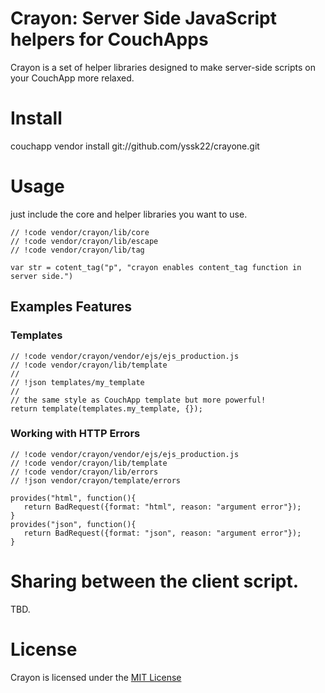 # Crayon: Server Side JavaScript helpers for CouchApps

Crayon is a set of helper libraries designed to make server-side scripts on your CouchApp more relaxed.

# Install

couchapp vendor install git://github.com/yssk22/crayone.git

# Usage

just include the core and helper libraries you want to use.

    // !code vendor/crayon/lib/core
    // !code vendor/crayon/lib/escape
    // !code vendor/crayon/lib/tag

    var str = cotent_tag("p", "crayon enables content_tag function in server side.")

## Examples Features

### Templates

    // !code vendor/crayon/vendor/ejs/ejs_production.js
    // !code vendor/crayon/lib/template
    //
    // !json templates/my_template
    //
    // the same style as CouchApp template but more powerful!
    return template(templates.my_template, {});

### Working with HTTP Errors

    // !code vendor/crayon/vendor/ejs/ejs_production.js
    // !code vendor/crayon/lib/template
    // !code vendor/crayon/lib/errors
    // !json vendor/crayon/template/errors

    provides("html", function(){
       return BadRequest({format: "html", reason: "argument error"});
    }
    provides("json", function(){
       return BadRequest({format: "json", reason: "argument error"});
    }


# Sharing between the client script.

TBD.

# License

Crayon is licensed under the [MIT License](http://www.opensource.org/licenses/mit-license.php)
